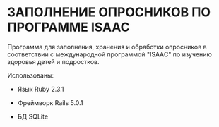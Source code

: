 # ЗАПОЛНЕНИЕ ОПРОСНИКОВ ПО ПРОГРАММЕ ISAAC

Программа для заполнения, хранения и обработки опросников в соответствии с
международной программой "ISAAC" по изучению здоровья детей и подростков.

Использованы:

* Язык Ruby 2.3.1

* Фреймворк Rails 5.0.1

* БД SQLite
